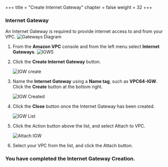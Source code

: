 +++
title = "Create Internet Gateway"
chapter = false
weight = 32
+++

### Internet Gateway

An Internet Gateway is required to provide internet access to and from your VPC.
![Gateways Diagram](/images/creategateways-diagram.png)

1. From the **Amazon VPC** console and from the left menu select **Internet Gateways**.
   ![IGWS](/images/creategateways-igws.png)

1. Click the **Create Internet Gateway** button.

   ![IGW create](/images/creategateways-createigw.png)

1. Name the **Internet Gateway** using a **Name tag**, such as **VPC64-IGW**. Click the **Create** button at the bottom right.

   ![IGW Created](/images/creategateways-igwcreated.png)

1. Click the **Close** button once the Internet Gateway has been created.

   ![IGW List](/images/creategateways-attachigwlist.png)

1. Click the Action button above the list, and select Attach to VPC.

   ![Attach IGW](/images/creategateways-attachigw.png)

1. Select your VPC from the list, and click the Attach button.

### You have completed the Internet Gateway Creation.
